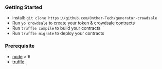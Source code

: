 ### Getting Started
- install: `git clone https://github.com/Onther-Tech/generator-crowdsale`
- Run `yo crowdsale` to create your token & crowdsale contracts
- Run `truffle compile` to build your contracts
- Run `truffle migrate` to deploy your contracts

### Prerequisite
- [node](https://nodejs.org/en/) > 6
- [truffle](https://github.com/trufflesuite/truffle)
